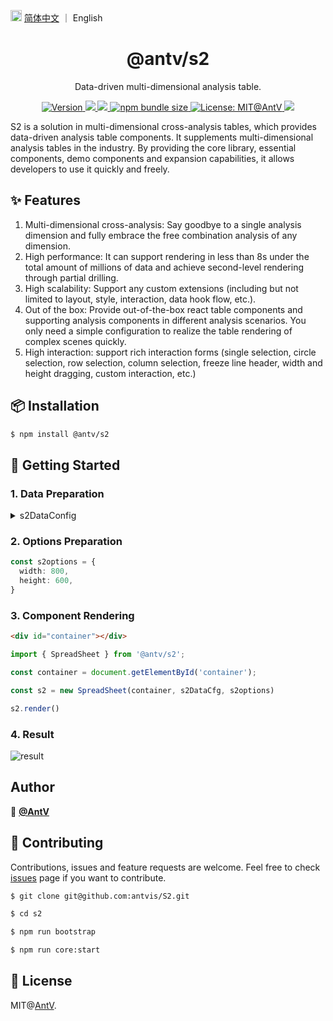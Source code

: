 <img src="https://gw.alipayobjects.com/zos/antfincdn/R8sN%24GNdh6/language.svg" width="18">  [简体中文](./README.md) ｜
English

<h1 align="center">@antv/s2</h1>

<div align="center">

Data-driven multi-dimensional analysis table.

<p>
  <a href="https://www.npmjs.com/package/@antv/s2" target="_blank">
    <img alt="Version" src="https://img.shields.io/npm/v/@antv/s2.svg">
  </a>
  <a href="https://codecov.io/gh/@antv/s2" target="_blank">
    <img src="https://codecov.io/gh/@antv/s2/branch/master/graph/badge.svg" />
  </a>
  <a href="https://david-dm.org/@antv/s2" target="_blank">
    <img src="https://david-dm.org/@antv/s2/status.svg"/>
  </a>
  <a href="#" target="_blank" target="_blank">
    <img alt="npm bundle size" src="https://img.shields.io/bundlephobia/minzip/@antv/s2?style=flat-square"/>
  </a>
  <a href="#" target="_blank" target="_blank">
    <img alt="License: MIT@AntV" src="https://img.shields.io/badge/License-MIT@AntV-yellow.svg" />
  </a>
  <a href="https://github.com/antvis/S2/actions" target="_blank">
    <img src="https://github.com/antvis/S2/workflows/CI/badge.svg" />
  </a>
</p>

</div>

S2 is a solution in multi-dimensional cross-analysis tables, which provides data-driven analysis table components.
 It supplements multi-dimensional analysis tables in the industry. By providing the core library, essential components,
demo components and expansion capabilities, it allows developers to use it quickly and freely.



<!-- ### 🏠 [Homepage](https://s2.antv.vision) -->

## ✨ Features
1. Multi-dimensional cross-analysis: Say goodbye to a single analysis dimension and fully embrace the free combination analysis of any dimension.
2. High performance: It can support rendering in less than 8s under the total amount of millions of data and achieve second-level rendering through partial drilling.
3. High scalability: Support any custom extensions (including but not limited to layout, style, interaction, data hook flow, etc.).
4. Out of the box: Provide out-of-the-box react table components and supporting analysis components in different analysis scenarios. You only need a simple configuration to realize the table rendering of complex scenes quickly.
5. High interaction: support rich interaction forms (single selection, circle selection, row selection, column selection, freeze line header, width and height dragging, custom interaction, etc.)

##  📦 Installation

```bash
$ npm install @antv/s2
```

## 🔨 Getting Started
### 1. Data Preparation
<details>
  <summary> s2DataConfig</summary>

```ts
const s2DataConfig = {
  fields: {
    rows: ['province', 'city'],
    columns: ['type'],
    values: ['price'],
  },
  data: [
     {
      province: '浙江',
      city: '杭州',
      type: '笔',
      price: '1',
    },
    {
      province: '浙江',
      city: '杭州',
      type: '纸张',
      price: '2',
    },
    {
      province: '浙江',
      city: '舟山',
      type: '笔',
      price: '17',
    },
    {
      province: '浙江',
      city: '舟山',
      type: '纸张',
      price: '0.5',
    },
    {
      province: '吉林',
      city: '丹东',
      type: '笔',
      price: '8',
    },
    {
      province: '吉林',
      city: '白山',
      type: '笔',
      price: '9',
    },
    {
      province: '吉林',
      city: '丹东',
      type: ' 纸张',
      price: '3',
    },
    {
      province: '吉林',
      city: '白山',
      type: '纸张',
      price: '1',
    },
  ],
};
```

</details>


### 2.  Options Preparation

```ts
const s2options = {
  width: 800,
  height: 600,
}
```

### 3. Component Rendering

```html
<div id="container"></div>
```

```ts
import { SpreadSheet } from '@antv/s2';

const container = document.getElementById('container');

const s2 = new SpreadSheet(container, s2DataCfg, s2options)

s2.render()
```

### 4. Result

![result](https://gw.alipayobjects.com/zos/antfincdn/vCukbtVNvl/616f7ef1-e626-4225-99f8-dc8f6ca630dd.png)


## Author

👤 [**@AntV**](https://github.com/orgs/antvis/people)


## 🤝  Contributing
Contributions, issues and feature requests are welcome.
Feel free to check [issues](https://github.com/antvis/S2/issues) page if you want to contribute.


```bash
$ git clone git@github.com:antvis/S2.git

$ cd s2

$ npm run bootstrap

$ npm run core:start
```

## 📄 License

MIT@[AntV](https://github.com/antvis).

